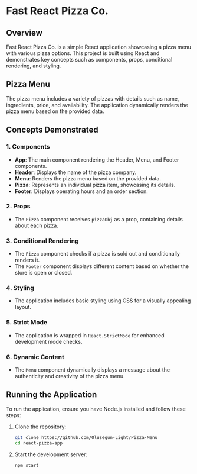 # Fast React Pizza Co.

## Overview

Fast React Pizza Co. is a simple React application showcasing a pizza menu with various pizza options. This project is built using React and demonstrates key concepts such as components, props, conditional rendering, and styling.

## Pizza Menu

The pizza menu includes a variety of pizzas with details such as name, ingredients, price, and availability. The application dynamically renders the pizza menu based on the provided data.

## Concepts Demonstrated

### 1. Components

- **App**: The main component rendering the Header, Menu, and Footer components.
- **Header**: Displays the name of the pizza company.
- **Menu**: Renders the pizza menu based on the provided data.
- **Pizza**: Represents an individual pizza item, showcasing its details.
- **Footer**: Displays operating hours and an order section.

### 2. Props

- The `Pizza` component receives `pizzaObj` as a prop, containing details about each pizza.

### 3. Conditional Rendering

- The `Pizza` component checks if a pizza is sold out and conditionally renders it.
- The `Footer` component displays different content based on whether the store is open or closed.

### 4. Styling

- The application includes basic styling using CSS for a visually appealing layout.

### 5. Strict Mode

- The application is wrapped in `React.StrictMode` for enhanced development mode checks.

### 6. Dynamic Content

- The `Menu` component dynamically displays a message about the authenticity and creativity of the pizza menu.

## Running the Application

To run the application, ensure you have Node.js installed and follow these steps:

1. Clone the repository:

   ```bash
   git clone https://github.com/Olusegun-Light/Pizza-Menu
   cd react-pizza-app
   ```

2. Start the development server:
    ```bash
    npm start
    ```
